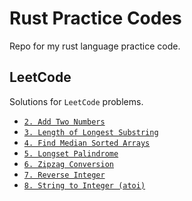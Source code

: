 # Rust Practice Codes
Repo for my rust language practice code.

## LeetCode
Solutions for `LeetCode` problems.

- [`2. Add Two Numbers`](src/leetcode/q2_add_two_numbers.rs)
- [`3. Length of Longest Substring`](src/leetcode/q3_length_of_longest_substring.rs)
- [`4. Find Median Sorted Arrays`](src/leetcode/q4_find_median_sorted_arrays.rs)
- [`5. Longset Palindrome`](src/leetcode/q5_longest_palindrome.rs)
- [`6. Zipzag Conversion`](src/leetcode/q6_zipzag_conversion.rs)
- [`7. Reverse Integer`](src/leetcode/q7_reverse_integer.rs)
- [`8. String to Integer (atoi)`](src/leetcode/q8_my_atoi.rs)
